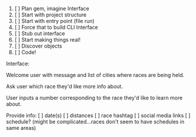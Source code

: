 1. [ ] Plan gem, imagine Interface
2. [ ] Start with project structure
3. [ ] Start with entry point (file run)
4. [ ] Force that to build CLI Interface
5. [ ] Stub out interface
6. [ ] Start making things real!
7. [ ] Discover objects
8. [ ] Code!

Interface:

Welcome user with message and list of cities where races are being held.

Ask user which race they'd like more info about.

User inputs a number corresponding to the race they'd like to learn more about.

Provide info:
[ ] date(s)
[ ] distances
[ ] race hashtag
[ ] social media links
[ ] schedule? (might be complicated...races don't seem to have schedules in same areas)
